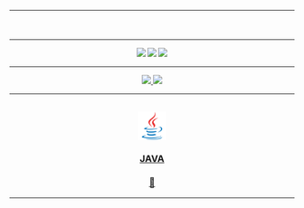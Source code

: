 <hr>
<h4 align="center">
<img src="https://media0.giphy.com/media/RIpj8HJGVGGTUdM76b/giphy.gif?cid=ecf05e47ayby3vadp5f1secuj6ham2nxvm7iv1y140yrwv5j&amp;rid=giphy.gif&amp;ct=g" alt="ioana sopov animation pixel illustration drawing GIF" style="width: 1200px; height: 1001.742px; left: 0px; top: 0px; opacity: 0;">

<div> 
<hr>
  <div align="center">
  <a href="https://www.youtube.com/channel/UCY1ZlKV-bSjpBNw4GkXboBA" target="_blank"><img src="https://img.shields.io/badge/YouTube-FF0000?style=for-the-badge&logo=youtube&logoColor=white" target="_blank"></a>
  <a href="https://www.instagram.com/tech.juliana/" target="_blank"><img src="https://img.shields.io/badge/-Instagram-%23E4405F?style=for-the-badge&logo=instagram&logoColor=white" target="_blank"></a>
  <a href="https://www.linkedin.com/in/techjuliana" target="_blank"><img src="https://img.shields.io/badge/-LinkedIn-%230077B5?style=for-the-badge&logo=linkedin&logoColor=white" target="_blank"></a> 
</div>
 
 <hr>
 
 <div>
<div align="center">
  <a href="https://github.com/JoaoSchrock">
  <img height="150em" src="https://github-readme-stats.vercel.app/api?username=joaoschrock&show_icons=true&theme=dark&darcula_all_commits=true&count_private=true"/>
  <img height="150em" src="https://github-readme-stats.vercel.app/api/top-langs/?username=joaoschrock&layout=compact&langs_count=7&theme=dark"/>
</div>
  
 
 <hr>
  
<div align="center"><br>
<img align="center" alt="joaoschrock-React" height="50" width="50" src="https://github.com/devicons/devicon/blob/master/icons/java/java-original.svg">


### JAVA
### [📂](https://github.com/JoaoSchrock/Java/)

<hr>

 







      










  

